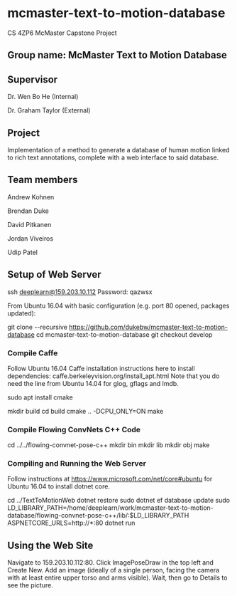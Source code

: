 # mcmaster-text-to-motion-database

CS 4ZP6 McMaster Capstone Project

## Group name: McMaster Text to Motion Database

## Supervisor

Dr. Wen Bo He (Internal)

Dr. Graham Taylor (External) 

## Project

Implementation of a method to generate a database of human motion linked
to rich text annotations, complete with a web interface to said
database.

## Team members

Andrew Kohnen

Brendan Duke

David Pitkanen

Jordan Viveiros

Udip Patel

## Setup of Web Server

ssh deeplearn@159.203.10.112
Password: qazwsx

From Ubuntu 16.04 with basic configuration (e.g. port 80 opened, packages
updated):

git clone --recursive https://github.com/dukebw/mcmaster-text-to-motion-database
cd mcmaster-text-to-motion-database
git checkout develop

### Compile Caffe

Follow Ubuntu 16.04 Caffe installation instructions here to install
dependencies: caffe.berkeleyvision.org/install_apt.html
Note that you do need the line from Ubuntu 14.04 for glog, gflags and lmdb.

sudo apt install cmake

mkdir build
cd build
cmake .. -DCPU_ONLY=ON
make

### Compile Flowing ConvNets C++ Code

cd ../../flowing-convnet-pose-c++
mkdir bin
mkdir lib
mkdir obj
make

### Compiling and Running the Web Server

Follow instructions at https://www.microsoft.com/net/core#ubuntu for Ubuntu
16.04 to install dotnet core.

cd ../TextToMotionWeb
dotnet restore
sudo dotnet ef database update
sudo LD_LIBRARY_PATH=/home/deeplearn/work/mcmaster-text-to-motion-database/flowing-convnet-pose-c++/lib/:$LD_LIBRARY_PATH ASPNETCORE_URLS=http://*:80 dotnet run

## Using the Web Site

Navigate to 159.203.10.112:80. Click ImagePoseDraw in the top left and Create
New. Add an image (ideally of a single person, facing the camera with at least
entire upper torso and arms visible). Wait, then go to Details to see the
picture.
